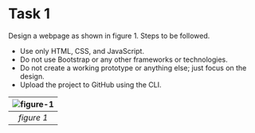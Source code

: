 # Task 1

Design a webpage as shown in figure 1. Steps to be followed.

- Use only HTML, CSS, and JavaScript.
- Do not use Bootstrap or any other frameworks or technologies.
- Do not create a working prototype or anything else; just focus on the design.
- Upload the project to GitHub using the CLI.

| ![figure-1](https://github.com/sameemul-haque/AngularTask/assets/110324374/2144e019-b89d-4366-b38d-652c255a49d1) | 
|:--:| 
| *figure 1* |